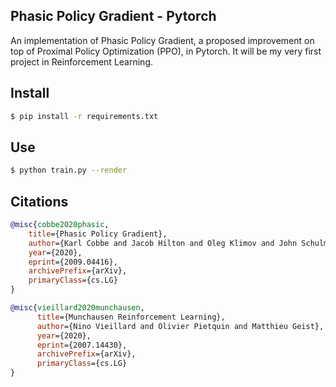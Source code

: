 ## Phasic Policy Gradient - Pytorch

An implementation of Phasic Policy Gradient, a proposed improvement on top of Proximal Policy Optimization (PPO), in Pytorch. It will be my very first project in Reinforcement Learning.

## Install

```bash
$ pip install -r requirements.txt
```

## Use

```bash
$ python train.py --render
```

## Citations

```bibtex
@misc{cobbe2020phasic,
    title={Phasic Policy Gradient},
    author={Karl Cobbe and Jacob Hilton and Oleg Klimov and John Schulman},
    year={2020},
    eprint={2009.04416},
    archivePrefix={arXiv},
    primaryClass={cs.LG}
}
```

```bibtex
@misc{vieillard2020munchausen,
      title={Munchausen Reinforcement Learning},
      author={Nino Vieillard and Olivier Pietquin and Matthieu Geist},
      year={2020},
      eprint={2007.14430},
      archivePrefix={arXiv},
      primaryClass={cs.LG}
}
```
